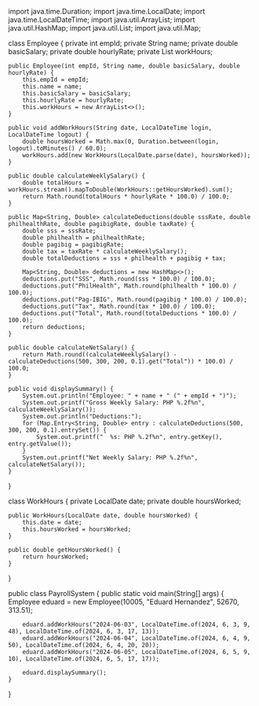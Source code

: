 import java.time.Duration;
import java.time.LocalDate;
import java.time.LocalDateTime;
import java.util.ArrayList;
import java.util.HashMap;
import java.util.List;
import java.util.Map;

class Employee {
    private int empId;
    private String name;
    private double basicSalary;
    private double hourlyRate;
    private List<WorkHours> workHours;

    public Employee(int empId, String name, double basicSalary, double hourlyRate) {
        this.empId = empId;
        this.name = name;
        this.basicSalary = basicSalary;
        this.hourlyRate = hourlyRate;
        this.workHours = new ArrayList<>();
    }

    public void addWorkHours(String date, LocalDateTime login, LocalDateTime logout) {
        double hoursWorked = Math.max(0, Duration.between(login, logout).toMinutes() / 60.0);
        workHours.add(new WorkHours(LocalDate.parse(date), hoursWorked));
    }

    public double calculateWeeklySalary() {
        double totalHours = workHours.stream().mapToDouble(WorkHours::getHoursWorked).sum();
        return Math.round(totalHours * hourlyRate * 100.0) / 100.0;
    }

    public Map<String, Double> calculateDeductions(double sssRate, double philhealthRate, double pagibigRate, double taxRate) {
        double sss = sssRate;
        double philhealth = philhealthRate;
        double pagibig = pagibigRate;
        double tax = taxRate * calculateWeeklySalary();
        double totalDeductions = sss + philhealth + pagibig + tax;

        Map<String, Double> deductions = new HashMap<>();
        deductions.put("SSS", Math.round(sss * 100.0) / 100.0);
        deductions.put("PhilHealth", Math.round(philhealth * 100.0) / 100.0);
        deductions.put("Pag-IBIG", Math.round(pagibig * 100.0) / 100.0);
        deductions.put("Tax", Math.round(tax * 100.0) / 100.0);
        deductions.put("Total", Math.round(totalDeductions * 100.0) / 100.0);
        return deductions;
    }

    public double calculateNetSalary() {
        return Math.round((calculateWeeklySalary() - calculateDeductions(500, 300, 200, 0.1).get("Total")) * 100.0) / 100.0;
    }

    public void displaySummary() {
        System.out.println("Employee: " + name + " (" + empId + ")");
        System.out.printf("Gross Weekly Salary: PHP %.2f%n", calculateWeeklySalary());
        System.out.println("Deductions:");
        for (Map.Entry<String, Double> entry : calculateDeductions(500, 300, 200, 0.1).entrySet()) {
            System.out.printf("  %s: PHP %.2f%n", entry.getKey(), entry.getValue());
        }
        System.out.printf("Net Weekly Salary: PHP %.2f%n", calculateNetSalary());
    }
}

class WorkHours {
    private LocalDate date;
    private double hoursWorked;

    public WorkHours(LocalDate date, double hoursWorked) {
        this.date = date;
        this.hoursWorked = hoursWorked;
    }

    public double getHoursWorked() {
        return hoursWorked;
    }
}

public class PayrollSystem {
    public static void main(String[] args) {
        Employee eduard = new Employee(10005, "Eduard Hernandez", 52670, 313.51);

        eduard.addWorkHours("2024-06-03", LocalDateTime.of(2024, 6, 3, 9, 48), LocalDateTime.of(2024, 6, 3, 17, 13));
        eduard.addWorkHours("2024-06-04", LocalDateTime.of(2024, 6, 4, 9, 50), LocalDateTime.of(2024, 6, 4, 20, 20));
        eduard.addWorkHours("2024-06-05", LocalDateTime.of(2024, 6, 5, 9, 10), LocalDateTime.of(2024, 6, 5, 17, 17));

        eduard.displaySummary();
    }
}
